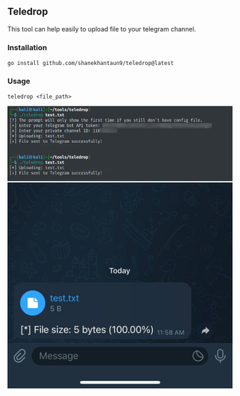## Teledrop

This tool can help easily to upload file to your telegram channel.

### Installation
```
go install github.com/shanekhantaun9/teledrop@latest
```

### Usage
```
teledrop <file_path>
```
<img src="teledrop_usage.png">
<img src="telegram.jpeg">
